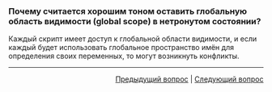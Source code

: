 ### Почему считается хорошим тоном оставить глобальную область видимости (global scope) в нетронутом состоянии?

Каждый скрипт имеет доступ к глобальной области видимости, и если каждый будет использовать глобальное пространство имён для определения своих переменных, то могут возникнуть конфликты.

---

<div align="right">
<a href="29.md">Предыдущий вопрос</a> | <a href="31.md">Следующий вопрос</a>
</div>
